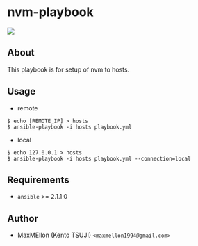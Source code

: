 # nvm-playbook

<a href='https://travis-ci.org/MaxMEllon/nvm-playbook' />
  <img src='https://travis-ci.org/MaxMEllon/nvm-playbook.svg?branch=master' />
</a>

About
---

This playbook is for setup of nvm to hosts.

Usage
---

* remote

```
$ echo [REMOTE_IP] > hosts
$ ansible-playbook -i hosts playbook.yml
```

* local

```
$ echo 127.0.0.1 > hosts
$ ansible-playbook -i hosts playbook.yml --connection=local
```

Requirements
---
* `ansible` >= 2.1.1.0

Author
---
* MaxMEllon (Kento TSUJI) `<maxmellon1994@gmail.com>`

